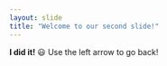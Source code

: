 ```yaml
---
layout: slide
title: "Welcome to our second slide!"
---
```

**I did it!** :smiley:
Use the left arrow to go back!
